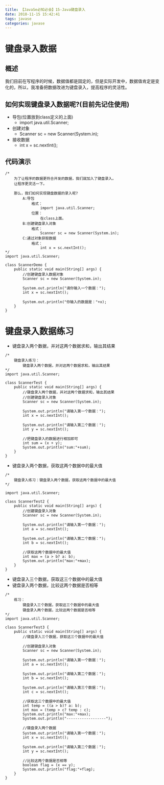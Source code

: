```yaml
---
title: 【JavaSe必知必会】15-Java键盘录入
date: 2018-11-15 15:42:41
tags: javase
categories: javase
---
```

# 键盘录入数据
## 概述
我们目前在写程序的时候，数据值都是固定的，但是实际开发中，数据值肯定是变化的，所以，我准备把数据改进为键盘录入，提高程序的灵活性。
## 如何实现键盘录入数据呢?(目前先记住使用)
- 导包(位置放到class定义的上面)
  - import java.util.Scanner;
- 创建对象
  - Scanner sc = new Scanner(System.in);
- 接收数据
  - int x = sc.nextInt();
## 代码演示

```
/*
	为了让程序的数据更符合开发的数据，我们就加入了键盘录入。
	让程序更灵活一下。
	
	那么，我们如何实现键盘数据的录入呢?
		A:导包
			格式：
				import java.util.Scanner; 
			位置：
				在class上面。
		B:创建键盘录入对象
			格式：
				Scanner sc = new Scanner(System.in);
		C:通过对象获取数据	
			格式：
				int x = sc.nextInt();
*/
import java.util.Scanner;

class ScannerDemo {
	public static void main(String[] args) {
		//创建键盘录入数据对象
		Scanner sc = new Scanner(System.in);
		
		System.out.println("请你输入一个数据：");
		int x = sc.nextInt();
		
		System.out.println("你输入的数据是："+x);
	}
}
```


# 键盘录入数据练习
- 键盘录入两个数据，并对这两个数据求和，输出其结果

```
/*
	键盘录入练习：
		键盘录入两个数据，并对这两个数据求和，输出其结果
*/
import java.util.Scanner;

class ScannerTest {
	public static void main(String[] args) {
		//键盘录入两个数据，并对这两个数据求和，输出其结果
		//创建键盘录入对象
		Scanner sc = new Scanner(System.in);
		
		System.out.println("请输入第一个数据：");
		int x = sc.nextInt();
		
		System.out.println("请输入第二个数据：");
		int y = sc.nextInt();
		
		//把键盘录入的数据进行相加即可
		int sum = (x + y);
		System.out.println("sum:"+sum);
	}
}
```

- 键盘录入两个数据，获取这两个数据中的最大值

```
/*
	键盘录入练习：键盘录入两个数据，获取这两个数据中的最大值
*/

import java.util.Scanner;

class ScannerTest2 {
	public static void main(String[] args) {
		//创建键盘录入对象
		Scanner sc = new Scanner(System.in);
		
		System.out.println("请输入第一个数据：");
		int a = sc.nextInt();
		
		System.out.println("请输入第二个数据：");
		int b = sc.nextInt();
		
		//获取这两个数据中的最大值
		int max = (a > b? a: b);
		System.out.println("max:"+max);
	}
}
```

- 键盘录入三个数据，获取这三个数据中的最大值
- 键盘录入两个数据，比较这两个数据是否相等

```
/*
	练习：
		键盘录入三个数据，获取这三个数据中的最大值
		键盘录入两个数据，比较这两个数据是否相等
*/
import java.util.Scanner;

class ScannerTest3 {
	public static void main(String[] args) {
		//键盘录入三个数据，获取这三个数据中的最大值
	
		//创建键盘录入对象
		Scanner sc = new Scanner(System.in);
		
		System.out.println("请输入第一个数据：");
		int a = sc.nextInt();
		
		System.out.println("请输入第二个数据：");
		int b = sc.nextInt();
		
		System.out.println("请输入第三个数据：");
		int c = sc.nextInt();
		
		//获取这三个数据中的最大值
		int temp = ((a > b)? a: b);
		int max = (temp > c? temp : c);
		System.out.println("max:"+max);
		System.out.println("------------------");
		
		//键盘录入两个数据
		System.out.println("请输入第一个数据：");
		int x = sc.nextInt();
		
		System.out.println("请输入第二个数据：");
		int y = sc.nextInt();
		
		//比较这两个数据是否相等
		boolean flag = (x == y);
		System.out.println("flag:"+flag);
	}
}
```

